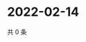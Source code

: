 # 2022-02-14

共 0 条

<!-- BEGIN WEIBO -->
<!-- 最后更新时间 Mon Feb 14 2022 16:17:37 GMT+0800 (China Standard Time) -->

<!-- END WEIBO -->
